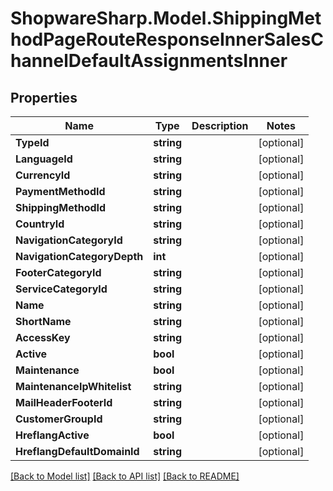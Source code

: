 # ShopwareSharp.Model.ShippingMethodPageRouteResponseInnerSalesChannelDefaultAssignmentsInner

## Properties

Name | Type | Description | Notes
------------ | ------------- | ------------- | -------------
**TypeId** | **string** |  | [optional] 
**LanguageId** | **string** |  | [optional] 
**CurrencyId** | **string** |  | [optional] 
**PaymentMethodId** | **string** |  | [optional] 
**ShippingMethodId** | **string** |  | [optional] 
**CountryId** | **string** |  | [optional] 
**NavigationCategoryId** | **string** |  | [optional] 
**NavigationCategoryDepth** | **int** |  | [optional] 
**FooterCategoryId** | **string** |  | [optional] 
**ServiceCategoryId** | **string** |  | [optional] 
**Name** | **string** |  | [optional] 
**ShortName** | **string** |  | [optional] 
**AccessKey** | **string** |  | [optional] 
**Active** | **bool** |  | [optional] 
**Maintenance** | **bool** |  | [optional] 
**MaintenanceIpWhitelist** | **string** |  | [optional] 
**MailHeaderFooterId** | **string** |  | [optional] 
**CustomerGroupId** | **string** |  | [optional] 
**HreflangActive** | **bool** |  | [optional] 
**HreflangDefaultDomainId** | **string** |  | [optional] 

[[Back to Model list]](../README.md#documentation-for-models) [[Back to API list]](../README.md#documentation-for-api-endpoints) [[Back to README]](../README.md)

